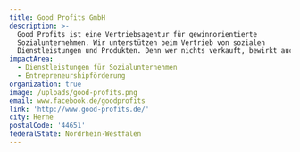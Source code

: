 ```yaml
---
title: Good Profits GmbH
description: >-
  Good Profits ist eine Vertriebsagentur für gewinnorientierte
  Sozialunternehmen. Wir unterstützen beim Vertrieb von sozialen
  Dienstleistungen und Produkten. Denn wer nichts verkauft, bewirkt auch nichts.
impactArea:
  - Dienstleistungen für Sozialunternehmen
  - Entrepreneurshipförderung
organization: true
image: /uploads/good-profits.png
email: www.facebook.de/goodprofits
link: 'http://www.good-profits.de/'
city: Herne
postalCode: '44651'
federalState: Nordrhein-Westfalen
---
```


